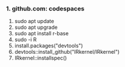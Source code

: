 ### 1. github.com: codespaces
1. sudo apt update
2. sudo apt upgrade
3. sudo apt install r-base
4. sudo -i R
5. install.packages("devtools")
6. devtools::install_github("IRkernel/IRkernel")
7. IRkernel::installspec()
